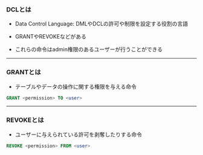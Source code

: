 ### DCLとは

- Data Control Language: DMLやDCLの許可や制限を設定する役割の言語

- GRANTやREVOKEなどがある

- これらの命令はadmin権限のあるユーザーが行うことができる

---

### GRANTとは

- テーブルやデータの操作に関する権限を与える命令

```sql
GRANT <permission> TO <user>
```

---

### REVOKEとは

- ユーザーに与えられている許可を剥奪したりする命令

```sql
REVOKE <permission> FROM <user>
```